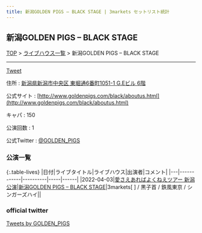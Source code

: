 ```yaml
---
title: 新潟GOLDEN PIGS – BLACK STAGE | 3markets セットリスト統計
---
```

## 新潟GOLDEN PIGS – BLACK STAGE

[TOP](/setlist/) > [ライブハウス一覧](livehouses.html) > 新潟GOLDEN PIGS – BLACK STAGE

___

<a href="https://twitter.com/share?ref_src=twsrc%5Etfw" data-text="3markets[ ]セットリスト > 新潟GOLDEN PIGS – BLACK STAGE" class="twitter-share-button" data-via="3markets" data-hashtags="3markets" data-related="3markets" data-show-count="false">Tweet</a>

住所
:    <a href="https://www.google.co.jp/maps/search/%E6%96%B0%E6%BD%9F%E7%9C%8C%E6%96%B0%E6%BD%9F%E5%B8%82%E4%B8%AD%E5%A4%AE%E5%8C%BA%20%E6%9D%B1%E5%A0%80%E9%80%9A6%E7%95%AA%E7%94%BA1051-1%20G.E%E3%83%93%E3%83%AB%206%E9%9A%8E" rel="noopener noreferrer" target="_blank">新潟県新潟市中央区 東堀通6番町1051-1 G.Eビル 6階</a>

公式サイト
:    [http://www.goldenpigs.com/black/aboutus.html](http://www.goldenpigs.com/black/aboutus.html)

キャパ
:    150

公演回数
: 1


公式Twitter
: <a href="https://twitter.com/GOLDEN_PIGS">@GOLDEN_PIGS</a>


### 公演一覧

{:.table-lives}
|日付|ライブタイトル|ライブハウス|出演者|コメント|
|---|------------|----------|-----|------|
|<span class="nowrap">2022-04-03</span>|[愛さえあればよくねえツアー 新潟公演](live013.html)|[新潟GOLDEN PIGS – BLACK STAGE](livehouse020.html)|3markets[ ] / 黒子首 / 鉄風東京 / シンガーズハイ||




### official twitter

<a class="twitter-timeline" href="https://twitter.com/GOLDEN_PIGS?ref_src=twsrc%5Etfw">Tweets by GOLDEN_PIGS</a> <script async src="https://platform.twitter.com/widgets.js" charset="utf-8"></script>


<script async src="https://platform.twitter.com/widgets.js" charset="utf-8"></script>